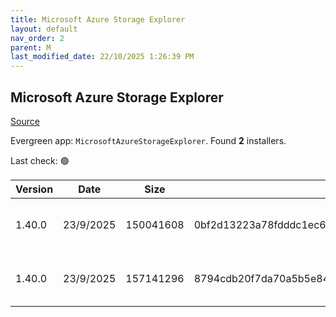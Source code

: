 ```yaml
---
title: Microsoft Azure Storage Explorer
layout: default
nav_order: 2
parent: M
last_modified_date: 22/10/2025 1:26:39 PM
---
```


## Microsoft Azure Storage Explorer

[Source](https://azure.microsoft.com/en-au/features/storage-explorer/)

Evergreen app: `MicrosoftAzureStorageExplorer`. Found **2** installers.

Last check: 🟢

| Version | Date      | Size      | Sha256                                                           | Architecture | InstallerType | Type | URI                                                                                                                                                                                                                            |
| ------- | --------- | --------- | ---------------------------------------------------------------- | ------------ | ------------- | ---- | ------------------------------------------------------------------------------------------------------------------------------------------------------------------------------------------------------------------------------ |
| 1.40.0  | 23/9/2025 | 150041608 | 0bf2d13223a78fdddc1ec67d5e7c703cdaa3fc270ee469252e3437bcea87dc75 | ARM64        | Default       | exe  | [https://github.com/microsoft/AzureStorageExplorer/releases/download/v1.40.0/StorageExplorer-windows-arm64.exe](https://github.com/microsoft/AzureStorageExplorer/releases/download/v1.40.0/StorageExplorer-windows-arm64.exe) |
| 1.40.0  | 23/9/2025 | 157141296 | 8794cdb20f7da70a5b5e848eaec824476d22ced20bae5bc24d4c6e88f7015a26 | x64          | Default       | exe  | [https://github.com/microsoft/AzureStorageExplorer/releases/download/v1.40.0/StorageExplorer-windows-x64.exe](https://github.com/microsoft/AzureStorageExplorer/releases/download/v1.40.0/StorageExplorer-windows-x64.exe)     |
